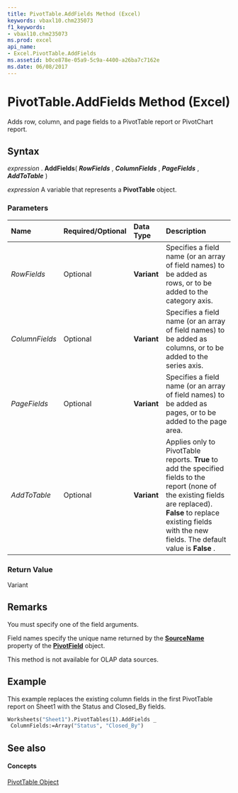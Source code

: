 ```yaml
---
title: PivotTable.AddFields Method (Excel)
keywords: vbaxl10.chm235073
f1_keywords:
- vbaxl10.chm235073
ms.prod: excel
api_name:
- Excel.PivotTable.AddFields
ms.assetid: b0ce878e-05a9-5c9a-4400-a26ba7c7162e
ms.date: 06/08/2017
---
```



# PivotTable.AddFields Method (Excel)

Adds row, column, and page fields to a PivotTable report or PivotChart report.


## Syntax

 _expression_ . **AddFields**( **_RowFields_** , **_ColumnFields_** , **_PageFields_** , **_AddToTable_** )

 _expression_ A variable that represents a **PivotTable** object.


### Parameters



|**Name**|**Required/Optional**|**Data Type**|**Description**|
|:-----|:-----|:-----|:-----|
| _RowFields_|Optional| **Variant**|Specifies a field name (or an array of field names) to be added as rows, or to be added to the category axis.|
| _ColumnFields_|Optional| **Variant**|Specifies a field name (or an array of field names) to be added as columns, or to be added to the series axis.|
| _PageFields_|Optional| **Variant**|Specifies a field name (or an array of field names) to be added as pages, or to be added to the page area.|
| _AddToTable_|Optional| **Variant**|Applies only to PivotTable reports. **True** to add the specified fields to the report (none of the existing fields are replaced). **False** to replace existing fields with the new fields. The default value is **False** .|

### Return Value

Variant


## Remarks

You must specify one of the field arguments.

Field names specify the unique name returned by the **[SourceName](pivotfield-sourcename-property-excel.md)** property of the **[PivotField](pivotfield-object-excel.md)** object.

This method is not available for OLAP data sources.


## Example

This example replaces the existing column fields in the first PivotTable report on Sheet1 with the Status and Closed_By fields.


```vb
Worksheets("Sheet1").PivotTables(1).AddFields _ 
 ColumnFields:=Array("Status", "Closed_By")
```


## See also


#### Concepts


[PivotTable Object](pivottable-object-excel.md)


